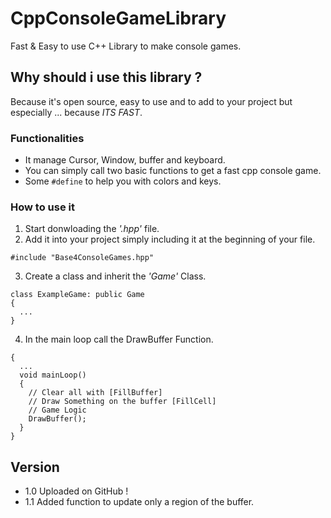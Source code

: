 # CppConsoleGameLibrary
Fast &amp; Easy to use C++ Library to make console games.

## Why should i use this library ?
Because it's open source, easy to use and to add to your project but especially ... because *ITS FAST*.

### Functionalities
- It manage Cursor, Window, buffer and keyboard.
- You can simply call two basic functions to get a fast cpp console game.
- Some ```#define``` to help you with colors and keys.

### How to use it
1) Start donwloading the *'.hpp'* file.
2) Add it into your project simply including it at the beginning of your file.
```
#include "Base4ConsoleGames.hpp"
```
3) Create a class and inherit the *'Game'* Class.
```
class ExampleGame: public Game
{
  ...
}
```
4) In the main loop call the DrawBuffer Function.
```
{
  ...
  void mainLoop()
  {
    // Clear all with [FillBuffer]
    // Draw Something on the buffer [FillCell]
    // Game Logic
    DrawBuffer();
  }
}
```

## Version
- 1.0 Uploaded on GitHub !
- 1.1 Added function to update only a region of the buffer.

